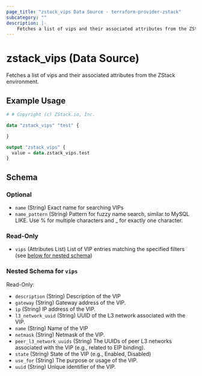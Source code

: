 ```yaml
---
page_title: "zstack_vips Data Source - terraform-provider-zstack"
subcategory: ""
description: |-
    Fetches a list of vips and their associated attributes from the ZStack environment.
---
```


# zstack_vips (Data Source)

Fetches a list of vips and their associated attributes from the ZStack environment.

## Example Usage

```terraform
# # Copyright (c) ZStack.io, Inc.

data "zstack_vips" "test" {

}

output "zstack_vips" {
  value = data.zstack_vips.test
}
```

<!-- schema generated by tfplugindocs -->
## Schema

### Optional

- `name` (String) Exact name for searching VIPs
- `name_pattern` (String) Pattern for fuzzy name search, similar to MySQL LIKE. Use % for multiple characters and _ for exactly one character.

### Read-Only

- `vips` (Attributes List) List of VIP entries matching the specified filters (see [below for nested schema](#nestedatt--vips))

<a id="nestedatt--vips"></a>
### Nested Schema for `vips`

Read-Only:

- `description` (String) Description of the VIP
- `gateway` (String) Gateway address of the VIP.
- `ip` (String) IP address of the VIP.
- `l3_network_uuid` (String) UUID of the L3 network associated with the VIP.
- `name` (String) Name of the VIP
- `netmask` (String) Netmask of the VIP.
- `peer_l3_network_uuids` (String) The UUIDs of peer L3 networks associated with the VIP (e.g., related to EIP binding).
- `state` (String) State of the VIP (e.g., Enabled, Disabled)
- `use_for` (String) The purpose or usage of the VIP.
- `uuid` (String) Unique identifier of the VIP.



